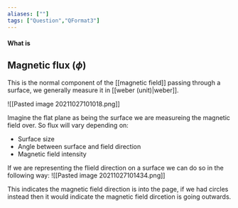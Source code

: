 ```yaml
---
aliases: [""]
tags: ["Question","QFormat3"]
---
```


#### What is
## Magnetic flux ($\phi$)
This is the normal component of the [[magnetic field]] passing through a surface, we generally measure it in [[weber (unit)|weber]].

![[Pasted image 20211027101018.png]]

Imagine the flat plane as being the surface we are measureing the magnetic field over. So flux will vary depending on:
- Surface size
- Angle between surface and field direction
- Magnetic field intensity

If we are representing the flield direction on a surface we can do so in the following way:
![[Pasted image 20211027101434.png]]

This indicates the magnetic field direction is into the page, if we had circles instead then it would indicate the magnetic field dircetion is going outwards.